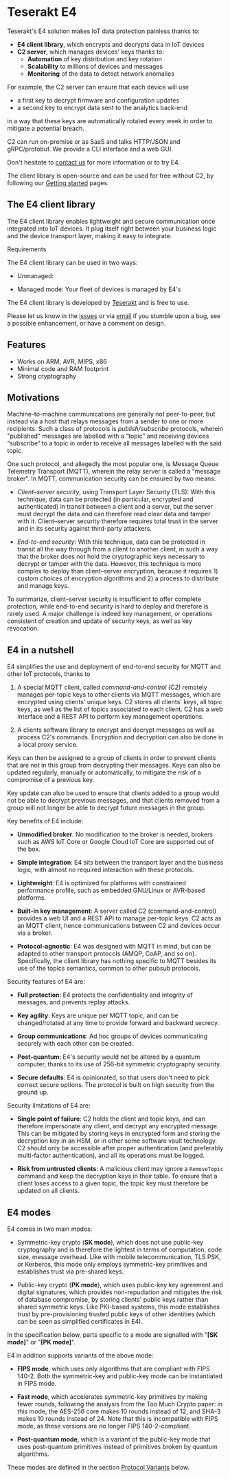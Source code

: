 # Teserakt E4

Teserakt's E4 solution makes IoT data protection painless thanks to:

* **E4 client library**, which encrypts and decrypts data in IoT devices
* **C2 server**, which manages devices' keys thanks to:
    - **Automation** of key distribution and key rotation
    - **Scalability** to millions of devices and messages
    - **Monitoring** of the data to detect network anomalies

For example, the C2 server can ensure that each device will use

* a first key to decrypt firmware and configuration updates
* a second key to encrypt data sent to the analytics back-end

in a way that these keys are automatically rotated every week in order
to mitigate a potential breach.

C2 can run on-premise or as SaaS and talks HTTP/JSON and
gRPC/protobuf. We provide a CLI interface and a web GUI.

Don't hesitate to <a href="mailto:contact@teserakt.io">contact us</a>
for more information or to try E4.

The client library is open-source and can be used for free without C2,
by following our [Getting started](getting-started) pages.

## The E4 client library

The E4 client library enables lightweight and secure communication once integrated into IoT devices.
It plug itself right between your business logic and the device transport layer, making it easy to integrate.

Requirements

The E4 client library can be used in two ways:

* Unmanaged:

* Managed mode: Your fleet of devices is managed by E4's

The E4 client library is developed by [Teserakt](https://teserakt.io) and is free to use.

Please let us know in the [issues](https://github.com/Teserakt-io/e4common/issues) or via [email](mailto:team@teserakt.io) if you stumble upon a bug, see a possible enhancement, or have a comment on design.

## Features

* Works on ARM, AVR, MIPS, x86
* Minimal code and RAM footprint
* Strong cryptography

## Motivations

Machine-to-machine communications are generally not peer-to-peer, but instead via a host that relays messages from a sender to one or more recipients.
Such a class of protocols is *publish/subscribe* protocols, wherein "published" messages are labelled with a “topic”  and receiving devices “subscribe” to a topic in order to receive all messages labelled with the said topic.

One such protocol, and allegedly the most popular one, is Message Queue Telemetry Transport (MQTT), wherein the relay server is called a “message broker”.
In MQTT, communication security can be ensured by two means:

* *Client–server security*, using Transport Layer Security (TLS): With this technique, data can be protected (in particular, encrypted and authenticated) in transit between a client and a server, but the server must decrypt the data and can therefore read clear data and tamper with it. Client–server security therefore requires total trust in the server and in its security against third-party attackers.

* *End-to-end security*: With this technique, data can be protected in transit all the way through from a client to another client, in such a way that the broker does not hold the cryptographic keys necessary to decrypt or tamper with the data. However, this technique is more complex to deploy than client–server encryption, because it requires 1) custom choices of encryption algorithms and 2) a process to distribute and manage keys.

To summarize, client–server security is insufficient to offer complete protection, while end-to-end security is hard to deploy and therefore is rarely used.
A major challenge is indeed key management, or operations consistent of creation and update of security keys, as well as key revocation.

## E4 in a nutshell

E4 simplifies the use and deployment of end-to-end security for MQTT and other IoT protocols, thanks to

1. A special MQTT client, called *command-and-control (C2)* remotely manages per-topic keys to other clients via MQTT messages, which are encrypted using clients' unique keys. C2 stores all clients' keys, all topic keys, as well as the list of topics associated to each client. C2 has a web interface and a REST API to perform key management operations.

2. A clients software library to encrypt and decrypt messages as well as process C2's commands. Encryption and decryption can also be done in a local proxy service.

Keys can then be assigned to a group of clients in order to prevent clients that are not in this group from decrypting their messages.
Keys can also be updated regularly, manually or automatically, to mitigate the risk of a compromise of a previous key.

Key update can also be used to ensure that clients added to a group would not be able to decrypt previous messages, and that clients removed from a group will not longer be able to decrypt future messages in the group.

Key benefits of E4 include:

* **Unmodified broker**: No modification to the broker is needed, brokers such as AWS IoT Core or Google Cloud IoT Core are supported out of the box.

* **Simple integration**: E4 sits between the transport layer and the business logic, with almost no required interaction with these protocols.

* **Lightweight**: E4 is optimized for platforms with constrained performance profile, such as embedded GNU/Linux or AVR-based platforms.

* **Built-in key management**: A server called C2 (command-and-control) provides a web UI and a REST API to manage per-topic keys. C2 acts as an MQTT client, hence communications between C2 and devices occur via a broker.

* **Protocol-agnostic**: E4 was designed with MQTT in mind, but can be adapted to other transport protocols (AMQP, CoAP, and so on). Specifically, the client library has nothing specific to MQTT besides its use of the topics semantics, common to other pubsub protocols.

Security features of E4 are:

* **Full protection**: E4 protects the confidentiality and integrity of messages, and prevents replay attacks.

* **Key agility**: Keys are unique per MQTT topic, and can be changed/rotated at any time to provide forward and backward secrecy.

* **Group communications**: Ad hoc groups of devices communicating securely with each other can be created.

* **Post-quantum**: E4's security would not be altered by a quantum computer, thanks to its use of 256-bit symmetric cryptography security.

* **Secure defaults**: E4 is opinionated, so that users don't need to pick correct secure options. The protocol is built on high security from the ground up.

Security limitations of E4 are:

* **Single point of failure**: C2 holds the client and topic keys, and can therefore impersonate any client, and decrypt any encrypted message. This can be mitigated by storing keys in encrypted form and storing the decryption key in an HSM, or in other some software vault technology. C2 should only be accessible after proper authentication (and preferably multi-factor authentication), and all its operations must be logged.

* **Risk from untrusted clients**: A malicious client may ignore a `RemoveTopic` command and keep the decryption keys in their table. To ensure that a client loses access to a given topic, the topic key must therefore be updated on all clients.


## E4 modes

E4 comes in two main modes:

* Symmetric-key crypto (**SK mode**), which does not use public-key cryptography and is therefore the lightest in terms of computation, code size, message overhead. Like with mobile telecommunication, TLS PSK, or Kerberos, this mode only employs symmetric-key primitives and establishes trust via pre-shared keys.

* Public-key crypto (**PK mode**), which uses public-key key agreement and digital signatures, which provides non-repudiation and mitigates the risk of database compromise, by storing clients' public keys rather than shared symmetric keys. Like PKI-based systems, this mode establishes trust by pre-provisioning trusted public keys of other identities (which can be seen as simplified certificates in E4).

In the specification below, parts specific to a mode are signalled with "**[SK mode]**" or "**[PK mode]**".

E4 in addition supports variants of the above mode:

* **FIPS mode**, which uses only algorithms that are compliant with FIPS 140-2. Both the symmetric-key and public-key mode can be instantiated in FIPS mode.

* **Fast mode**, which accelerates symmetric-key primitives by making fewer rounds, following the analysis from the Too Much Crypto paper: in this mode, the AES-256 core makes 10 rounds instead of 12, and SHA-3 makes 10 rounds instead of 24. Note that this is incompatible with FIPS mode, as these versions are no longer FIPS 140-2-compliant.

* **Post-quantum mode**, which is a variant of the public-key mode that uses post-quantum primitives instead of primitives broken by quantum algorithms.

These modes are defined in the section [Protocol Variants](protocol-variants) below.
